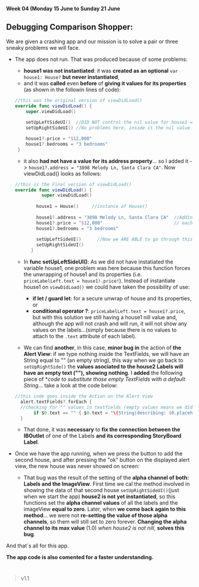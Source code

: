 **Week 04 (Monday 15 June to Sunday 21 June**
 
## Debugging Comparison Shopper: 
We are given a crashing app and our mission is to solve a pair or three sneaky problems we will face.  


- The app does not run. That was produced because of some problems:
  - **house1 was not instantiated**: it was **created as an optional** `var house1: House?` **but never instantiated**,
  - and it was **called** even **before** of **giving it values for its properties** (as shown in the followin lines of code):
  ```Swift
  //this was the original version of viewDidLoad()
  override func viewDidLoad() {
      super.viewDidLoad()
      
      setUpLeftSideUI()  //DID NOT control the nil value for house1 => that means "lots of problems"
      setUpRightSideUI() //No problems here, inside it the nil value WAS taken in consideration
  
      house1?.price = "$12,000"
      house1?.bedrooms = "3 bedrooms"
   }
  ```  
  
  - it also **had not have a value for its address property**... so I added it -> `house1?.address = "3898 Melody Ln, Santa Clara CA"`. Now viewDidLoad() looks as follows:
  ```Swift
  //this is the Final version of viewDidLoad()
  override func viewDidLoad() {
            super.viewDidLoad()
            
          house1 = House()     //instance of House() 
            
          house1?.address = "3898 Melody Ln, Santa Clara CA"  //Adding this one we will not have any nil value for  
          house1?.price = "$12,000"                           // each of the three properties
          house1?.bedrooms = "3 bedrooms"
          
          setUpLeftSideUI()      //Now we ARE ABLE to go through this methdo without "problems"
          setUpRightSideUI()
        }
   ```
  - In **func setUpLeftSideUI()**: As we did not have instatiated the variable house1, one problem was here because this function forces the unwrapping of house1 and its properties  (i.e. `priceLabelLeft.text = house1!.price!`). Instead of instantiate house1 on `viewDidLoad()` we could have taken the possibility of use:
    - **if let / guard let**: for a secure unwrap of house and its properties, or 
    - **conditional operator ?**: `priceLabelLeft.text = house1?.price`, but with this solution we still having a house1 nill value and, although the app will not crash and will run, it will not show any values on the labels...(simply because there is no values to attach to the `.text` attribute of each label).  
    
    
  - We can find **another**, in this case, **minor bug in** the action of **the Alert View**: if we type nothing inside the TextFields, we will have an String equal to "" (an empty string), this way when we go back to `setUpRightSide()` the **values asociated to the house2 Labels will have an empty text (""), showing nothing**. I **added** the following piece of **code to substitute those empty TextFields with a default String*... take a look at the code below:
  ```Swift
  //this code goes inside the Action on the Alert View
    alert.textFields?.forEach { 
    //checking for "" values in textfields (empty values means we didn´t type anything inside them)
         if $0.text == "" { $0.text = "\(String(describing: $0.placeholder!)) not available" }
    }
  ```
  
  - That done, it was **necessary** to **fix the connection between the IBOutlet** of one of the Labels **and its corresponding StoryBoard Label**.
 
- Once we have the app running, when we press the button to add the second house, and after pressing the "ok" button on the displayed alert view, the new house was never showed on screen:
  - That bug was the result of the setting of the **alpha channel of both: Labels and the ImageView**. First time we cal the method involved in showing the data of that second house `setUpRightSideUI()`(just when we start the app) **house2 is not yet instantiated**, so this functions set the **alpha channel values** of all the labels and the imageView **equal to zero**. Later, when **we come back again to this method**... we were not **re-setting the value of those alpha channels**, so them will still set to zero forever. **Changing the alpha channel to its max value** (1.0) *when house2 is not nill*, **solves this bug**.

And that´s all for this app.  

**The app code is also comented for a faster understanding.**  


#
#
#

>v1.1
